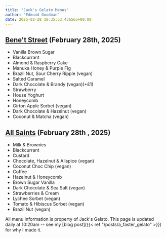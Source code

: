 ```yaml
---
title: "Jack's Gelato Menus"
author: "Edmund Goodman"
date: 2025-02-28 10:35:53.456565+00:00
---
```


## [Bene't Street](https://www.jacksgelato.com/bene-t-street-menu) (February 28th, 2025)

- Vanilla Brown Sugar
- Blackcurrant
- Almond & Raspberry Cake
- Manuka Honey & Purple Fig
- Brazil Nut, Sour Cherry Ripple (vegan)
- Salted Caramel
- Dark Chocolate & Brandy (vegan)(+£1)
- Strawberry
- House Yoghurt
- Honeycomb
- Girton Apple Sorbet (vegan)
- Dark Chocolate & Hazelnut (vegan)
- Coconut & Matcha (vegan)


## [All Saints](https://www.jacksgelato.com/all-saints-menu) (February 28th  , 2025)

- Milk & Brownies
- Blackcurrant
- Custard
- Chocolate, Hazelnut & Allspice (vegan)
- Coconut Choc Chip (vegan)
- Coffee
- Hazelnut & Honeycomb
- Brown Sugar Vanilla
- Dark Chocolate & Sea Salt (vegan)
- Strawberries & Cream
- Lychee Sorbet (vegan)
- Tomato & Hibiscus Sorbet (vegan)
- Brazil Nut (vegan)

All menu information is property of Jack's Gelato. This page is
updated daily at 10:20am -- see my
[blog post]({{< ref "/posts/a_faster_gelato" >}}) for why I made it.

